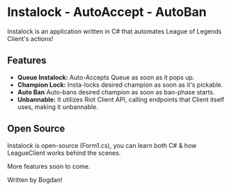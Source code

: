 # Instalock - AutoAccept - AutoBan

Instalock is an application written in C# that automates League of Legends Client's actions!

##  Features

- **Queue Instalock:** Auto-Accepts Queue as soon as it pops up.
- **Champion Lock:** Insta-locks desired champion as soon as it's pickable.
- **Auto Ban** Auto-bans desired champion as soon as ban-phase starts.
- **Unbannable:** It utilizes Riot Client API, calling endpoints that Client itself uses, making it unbannable.

## Open Source

Instalock is open-source (Form1.cs), you can learn both C# & how LeagueClient works behind the scenes.

More features soon to come.

Written by Bogdan!
